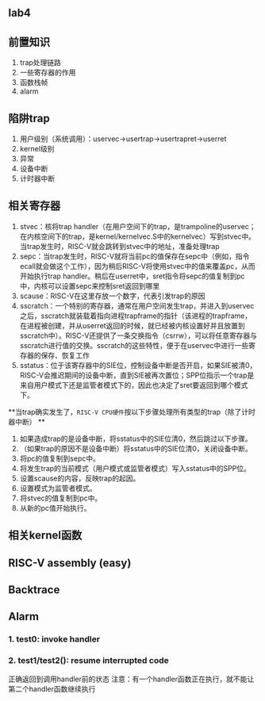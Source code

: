 ## lab4
## 前置知识
1. trap处理链路
2. 一些寄存器的作用
3. 函数栈帧
4. alarm

## 陷阱trap
1. 用户级别（系统调用）：uservec->usertrap->usertrapret->userret
2. kernel级别
3. 异常
4. 设备中断
5. 计时器中断

## 相关寄存器
1. stvec：核将trap handler（在用户空间下的trap，是trampoline的uservec；在内核空间下的trap，是kernel/kernelvec.S中的kernelvec）写到stvec中。当trap发生时，RISC-V就会跳转到stvec中的地址，准备处理trap
2. sepc：当trap发生时，RISC-V就将当前pc的值保存在sepc中（例如，指令ecall就会做这个工作），因为稍后RISC-V将使用stvec中的值来覆盖pc，从而开始执行trap handler。稍后在userret中，sret指令将sepc的值复制到pc中，内核可以设置sepc来控制sret返回到哪里
3. scause：RISC-V在这里存放一个数字，代表引发trap的原因
4. sscratch：一个特别的寄存器，通常在用户空间发生trap，并进入到uservec之后，sscratch就装载着指向进程trapframe的指针（该进程的trapframe，在进程被创建，并从userret返回的时候，就已经被内核设置好并且放置到sscratch中）。RISC-V还提供了一条交换指令（csrrw），可以将任意寄存器与sscratch进行值的交换。sscratch的这些特性，便于在uservec中进行一些寄存器的保存、恢复工作
5. sstatus：位于该寄存器中的SIE位，控制设备中断是否开启，如果SIE被清0，RISC-V会推迟期间的设备中断，直到SIE被再次置位；SPP位指示一个trap是来自用户模式下还是监管者模式下的，因此也决定了sret要返回到哪个模式下。

**当trap确实发生了，`RISC-V CPU硬件`按以下步骤处理所有类型的trap（除了计时器中断）
**
1. 如果造成trap的是设备中断，将sstatus中的SIE位清0，然后跳过以下步骤。
2. （如果trap的原因不是设备中断）将sstatus中的SIE位清0，关闭设备中断。
3. 将pc的值复制到sepc中。
4. 将发生trap的当前模式（用户模式或监管者模式）写入sstatus中的SPP位。
5. 设置scause的内容，反映trap的起因。
6. 设置模式为监管者模式。
7. 将stvec的值复制到pc中。
8. 从新的pc值开始执行。

## 相关kernel函数


## RISC-V assembly (easy)
## Backtrace
## Alarm
### 1. test0: invoke handler
### 2. test1/test2(): resume interrupted code
正确返回到调用handler前的状态
注意：有一个handler函数正在执行，就不能让第二个handler函数继续执行
